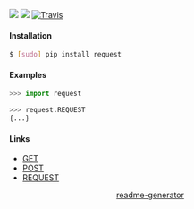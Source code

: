 <!--
https://pypi.org/project/readme-generator/
-->

[![](https://img.shields.io/pypi/pyversions/request.svg?longCache=True)](https://pypi.org/project/request/)
[![](https://img.shields.io/pypi/v/request.svg?maxAge=3600)](https://pypi.org/project/request/)
[![Travis](https://api.travis-ci.org/looking-for-a-job/request.py.svg?branch=master)](https://travis-ci.org/looking-for-a-job/request.py/)

#### Installation
```bash
$ [sudo] pip install request
```

#### Examples
```python
>>> import request

>>> request.REQUEST
{...}
```

#### Links
+   [GET](https://pypi.org/project/get/)
+   [POST](https://pypi.org/project/post/)
+   [REQUEST](https://pypi.org/project/request/)

<p align="center">
    <a href="https://pypi.org/project/readme-generator/">readme-generator</a>
</p>